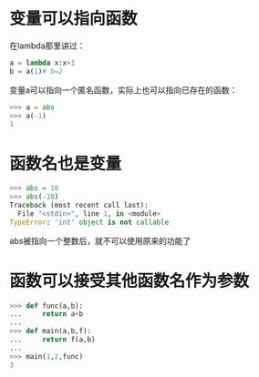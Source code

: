 # 变量可以指向函数
在lambda那里讲过：
```python
a = lambda x:x+1
b = a(1)# b=2
```
变量a可以指向一个匿名函数，实际上也可以指向已存在的函数：
```python
>>> a = abs
>>> a(-1)
1
```
# 函数名也是变量
```python
>>> abs = 10
>>> abs(-10)
Traceback (most recent call last):
  File "<stdin>", line 1, in <module>
TypeError: 'int' object is not callable
```
abs被指向一个整数后，就不可以使用原来的功能了

# 函数可以接受其他函数名作为参数
```python
>>> def func(a,b):
...     return a+b
...
>>> def main(a,b,f):
...     return f(a,b)
...
>>> main(1,2,func)
3
```